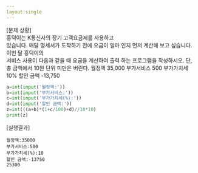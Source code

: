 ```yaml
---
layout:single
---
```


[문제 상황]    
 흥덕이는 K통신사의 장기 고객요금제를 사용하고  
있습니다. 매달 명세서가 도착하기 전에 요금이 얼마 
인지 먼저 계산해 보고 싶습니다. 이번 달 흥덕이의  
서비스 사용이 다음과 같을 때 요금을 계산하여 출력 
하는 프로그램을 작성하시오. 단, 총 금액에서 10원 
단위 미만은 버린다. 
월정액 35,000 
부가서비스 500 
부가가치세 10% 
할인 금액 -13,750 

~~~python
a=int(input('월정액:'))
b=int(input('부가서비스:'))
c=int(input('부가가치세(%):'))
d=int(input('할인 금액:'))
z=int(((a+b)*(1+c/100)+d)//10*10)
print(z)
~~~

[실행결과]   
~~~
월정액:35000
부가서비스:500
부가가치세(%):10
할인 금액:-13750
25300
~~~
